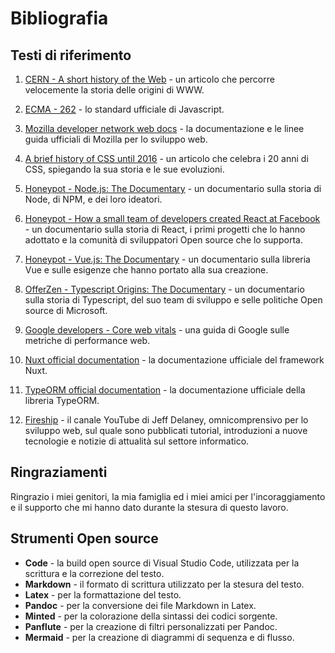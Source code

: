 # Bibliografia

## Testi di riferimento

1. [CERN - A short history of the Web](https://home.cern/science/computing/birth-web/short-history-web) - un articolo che percorre velocemente la storia delle origini di WWW.

1. [ECMA - 262](https://ecma-international.org/publications-and-standards/standards/ecma-262/) - lo standard ufficiale di Javascript.

1. [Mozilla developer network web docs](https://developer.mozilla.org/it/docs/Web) - la documentazione e le linee guida ufficiali di Mozilla per lo sviluppo web.

1. [A brief history of CSS until 2016](https://www.w3.org/Style/CSS20/history.html) - un articolo che celebra i 20 anni di CSS, spiegando la sua storia e le sue evoluzioni.

1. [Honeypot - Node.js: The Documentary](https://www.youtube.com/watch?v=LB8KwiiUGy0) - un documentario sulla storia di Node, di NPM, e dei loro ideatori.

1. [Honeypot - How a small team of developers created React at Facebook](https://www.youtube.com/watch?v=8pDqJVdNa44) - un documentario sulla storia di React, i primi progetti che lo hanno adottato e la comunità di sviluppatori Open source che lo supporta.

1. [Honeypot - Vue.js: The Documentary](https://www.youtube.com/watch?v=OrxmtDw4pVI) - un documentario sulla libreria Vue e sulle esigenze che hanno portato alla sua creazione.

1. [OfferZen - Typescript Origins: The Documentary](https://www.youtube.com/watch?v=U6s2pdxebSo) - un documentario sulla storia di Typescript, del suo team di sviluppo e selle politiche Open source di Microsoft.

1. [Google developers - Core web vitals](https://developers.google.com/search/docs/appearance/core-web-vitals?hl=it) - una guida di Google sulle metriche di performance web.

1. [Nuxt official documentation](https://nuxt.com/docs/getting-started/introduction) - la documentazione ufficiale del framework Nuxt.

1. [TypeORM official documentation](https://typeorm.io/) - la documentazione ufficiale della libreria TypeORM.

1. [Fireship](https://www.youtube.com/@Fireship) - il canale YouTube di Jeff Delaney, omnicomprensivo per lo sviluppo web, sul quale sono pubblicati tutorial, introduzioni a nuove tecnologie e notizie di attualità sul settore informatico.

## Ringraziamenti

Ringrazio i miei genitori, la mia famiglia ed i miei amici per l'incoraggiamento e il supporto che mi hanno dato durante la stesura di questo lavoro.

## Strumenti Open source

- **Code** - la build open source di Visual Studio Code, utilizzata per la scrittura e la correzione del testo.
- **Markdown** - il formato di scrittura utilizzato per la stesura del testo.
- **Latex** - per la formattazione del testo.
- **Pandoc** - per la conversione dei file Markdown in Latex.
- **Minted** - per la colorazione della sintassi dei codici sorgente.
- **Panflute** - per la creazione di filtri personalizzati per Pandoc.
- **Mermaid** - per la creazione di diagrammi di sequenza e di flusso.